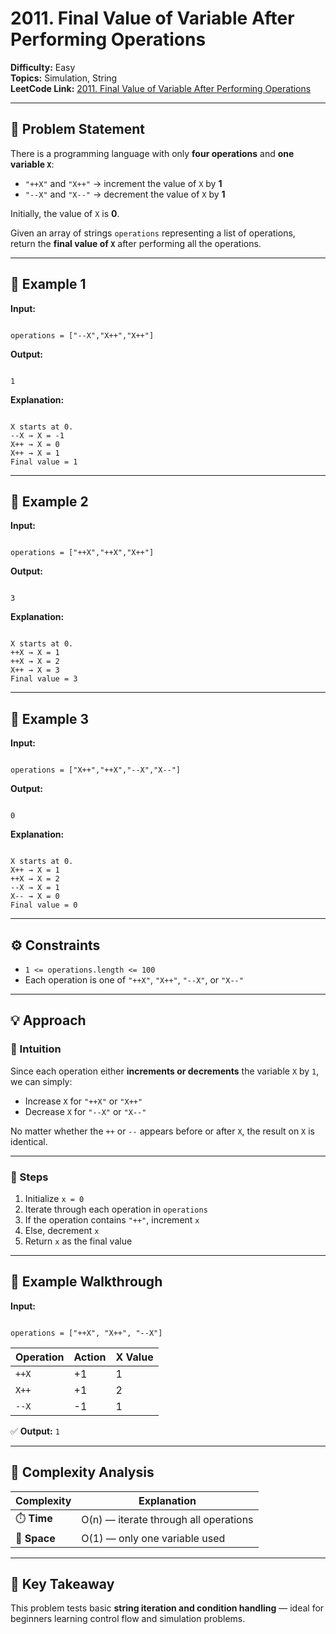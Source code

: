 # 2011. Final Value of Variable After Performing Operations

**Difficulty:** Easy  
**Topics:** Simulation, String  
**LeetCode Link:** [2011. Final Value of Variable After Performing Operations](https://leetcode.com/problems/final-value-of-variable-after-performing-operations/)

---

## 🧩 Problem Statement

There is a programming language with only **four operations** and **one variable `X`**:

- `"++X"` and `"X++"` → increment the value of `X` by **1**
- `"--X"` and `"X--"` → decrement the value of `X` by **1**

Initially, the value of `X` is **0**.

Given an array of strings `operations` representing a list of operations,  
return the **final value of `X`** after performing all the operations.

---

## 🔹 Example 1

**Input:**

```

operations = ["--X","X++","X++"]

```

**Output:**

```

1

```

**Explanation:**

```

X starts at 0.
--X → X = -1
X++ → X = 0
X++ → X = 1
Final value = 1

```

---

## 🔹 Example 2

**Input:**

```

operations = ["++X","++X","X++"]

```

**Output:**

```

3

```

**Explanation:**

```

X starts at 0.
++X → X = 1
++X → X = 2
X++ → X = 3
Final value = 3

```

---

## 🔹 Example 3

**Input:**

```

operations = ["X++","++X","--X","X--"]

```

**Output:**

```

0

```

**Explanation:**

```

X starts at 0.
X++ → X = 1
++X → X = 2
--X → X = 1
X-- → X = 0
Final value = 0

```

---

## ⚙️ Constraints

- `1 <= operations.length <= 100`
- Each operation is one of `"++X"`, `"X++"`, `"--X"`, or `"X--"`

---

## 💡 Approach

### 🔸 Intuition

Since each operation either **increments or decrements** the variable `X` by `1`,  
we can simply:

- Increase `X` for `"++X"` or `"X++"`
- Decrease `X` for `"--X"` or `"X--"`

No matter whether the `++` or `--` appears before or after `X`, the result on `X` is identical.

---

### 🔹 Steps

1. Initialize `x = 0`
2. Iterate through each operation in `operations`
3. If the operation contains `"++"`, increment `x`
4. Else, decrement `x`
5. Return `x` as the final value

---

## 🧮 Example Walkthrough

**Input:**

```

operations = ["++X", "X++", "--X"]

```

| Operation | Action | X Value |
| --------- | ------ | ------- |
| `++X`     | +1     | 1       |
| `X++`     | +1     | 2       |
| `--X`     | -1     | 1       |

✅ **Output:** `1`

---

## 🧰 Complexity Analysis

| Complexity   | Explanation                           |
| ------------ | ------------------------------------- |
| ⏱️ **Time**  | O(n) — iterate through all operations |
| 💾 **Space** | O(1) — only one variable used         |

---

## 🧠 Key Takeaway

This problem tests basic **string iteration and condition handling** — ideal for beginners learning control flow and simulation problems.
